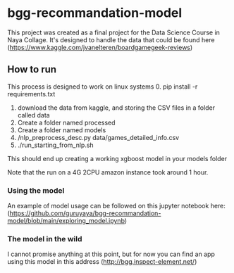 # bgg-recommandation-model
This project was created as a final project for the Data Science Course in Naya Collage. It's designed to handle the data that could be found here
(https://www.kaggle.com/jvanelteren/boardgamegeek-reviews)

## How to run
This process is designed to work on linux systems
0. pip install -r requirements.txt
1. download the data from kaggle, and storing the CSV files in a folder called data
2. Create a folder named processed
3. Create a folder named models
4. /nlp_preprocess_desc.py data/games_detailed_info.csv
5. ./run_starting_from_nlp.sh

This should end up creating a working xgboost model in your models folder

Note that the run on a 4G 2CPU amazon instance took around 1 hour. 

### Using the model
An example of model usage can be followed on this jupyter notebook here:
(https://github.com/guruyaya/bgg-recommandation-model/blob/main/exploring_model.ipynb)

### The model in the wild
I cannot promise anything at this point, but for now you can find an app using this model in this address
(http://bgg.inspect-element.net/)

